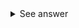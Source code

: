 <details>
<summary>See answer</summary>
<p>
  
```Python
There are 10 variables and 1461 observations in the dataframe.
```
</p>
</details>
